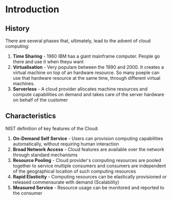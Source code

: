 # Introduction
## History
There are several phases that, ultimately, lead to the advent of cloud computing:
1. **Time Sharing** - 1960 IBM has a giant mainframe computer. People go there and use it when theyu want
2. **Virtualisation** - Very populare between the 1990 and 2000. It creates a virtual machine on top of an hardware resource. So many poeple can use that hardware resource at the same time, through different virtual machines.
3. **Serverless** - A cloud provider allocates machine resources and compute capabilities on demand and takes care of the server hardware on behalf of the customer

## Characteristics
NIST definition of key features of the Cloud:
1. **On-Demand Self Service** - Users can provision computing capabilities automatically, without requiring human interaction
2. **Broad Network Access** - Cloud features are available over the network through standard mechanisms
3. **Resource Pooling** - Cloud provider's computing resources are pooled together to service multiple consumers and consumers are independent of the geographical location of such computing resources
4. **Rapid Elasticity** - Computing resources can be elastically provisioned or released commensurate with demand (Scalability)
5. **Measured Service** - Resource usage can be monitored and reported to the consumer

